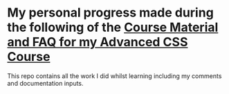 # My personal progress made during the following of the [Course Material and FAQ for my Advanced CSS Course](https://www.udemy.com/course/advanced-css-and-sass/)

This repo contains all the work I did whilst learning including my comments and documentation inputs.
